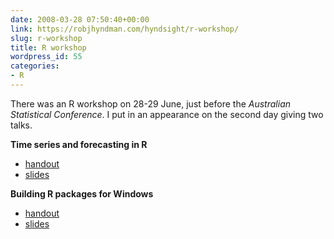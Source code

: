 ```yaml
---
date: 2008-03-28 07:50:40+00:00
link: https://robjhyndman.com/hyndsight/r-workshop/
slug: r-workshop
title: R workshop
wordpress_id: 55
categories:
- R
---
```


There was an R workshop on 28-29 June, just before the _Australian Statistical Conference_. I put in an appearance on the second day giving two talks.

**Time series and forecasting in R**

  * [handout](http://www.robjhyndman.com/research/Rtimeseries_handout.pdf)
  * [slides](http://www.robjhyndman.com/research/Rtimeseries.pdf)

**Building R packages for Windows**

  * [handout](http://www.robjhyndman.com/research/Rpackages_notes.pdf)
  * [slides](http://www.robjhyndman.com/research/Rpackages.pdf)


